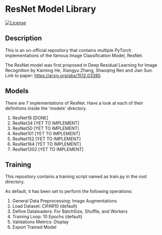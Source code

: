 # ResNet Model Library
 
[![License](https://img.shields.io/badge/license-MIT-blue.svg)](LICENSE)

## Description

This is an un-official repository that contains multiple PyTorch implementations of the famous Image Classification Model, ResNet.

The ResNet model was first proposed in Deep Residual Learning for Image Recognition by Kaiming He, Xiangyu Zhang, Shaoqing Ren and Jian Sun.
Link to paper: https://arxiv.org/abs/1512.03385.

## Models

There are 7 implementations of ResNet. Have a look at each of their definitions inside the 'models' directory.

1. ResNet18     [DONE]
2. ResNet34     [YET TO IMPLEMENT]
3. ResNet50     [YET TO IMPLEMENT]
4. ResNet101    [YET TO IMPLEMENT]
5. ResNet152    [YET TO IMPLEMENT]
6. ResNet164    [YET TO IMPLEMENT]
7. ResNet1202   [YET TO IMPLEMENT]

## Training

This repository contains a training script named as train.py in the root directory.

As default, it has been set to perform the following operations:
1. General Data Preprocessing: Image Augmentations
2. Load Dataset: CIFAR10 (default)
3. Define Dataloaders: For BatchSize, Shuffle, and Workers
4. Training Loop: 10 Epochs (default)
5. Validations Metrics: Display
6. Export Trained Model